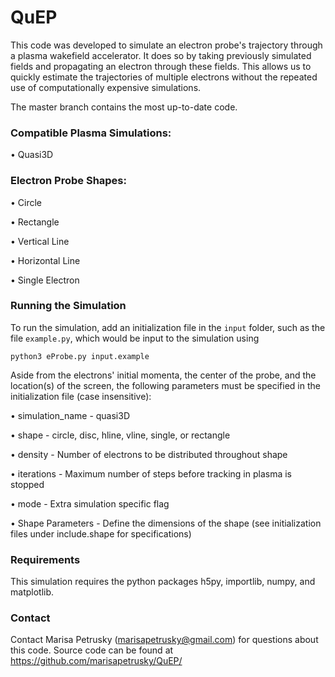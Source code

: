 # QuEP

This code was developed to simulate an electron probe's trajectory through a plasma wakefield accelerator. It does so by taking previously simulated fields and propagating an electron through these fields. This allows us to quickly estimate the trajectories of multiple electrons without the repeated use of computationally expensive simulations.

The master branch contains the most up-to-date code.

### Compatible Plasma Simulations:

• Quasi3D


### Electron Probe Shapes:

• Circle

• Rectangle

• Vertical Line

• Horizontal Line

• Single Electron

### Running the Simulation
To run the simulation, add an initialization file in the `input` folder, such as the file `example.py`, which would be input to the simulation using
```
python3 eProbe.py input.example
```

Aside from the electrons' initial momenta, the center of the probe, and the location(s) of the screen, the following parameters must be specified in the initialization file (case insensitive):

• simulation_name - quasi3D

• shape - circle, disc, hline, vline, single, or rectangle

• density - Number of electrons to be distributed throughout shape

• iterations - Maximum number of steps before tracking in plasma is stopped

• mode - Extra simulation specific flag

• Shape Parameters - Define the dimensions of the shape (see initialization files under include.shape for specifications)

### Requirements
This simulation requires the python packages h5py, importlib, numpy, and matplotlib.

### Contact
Contact Marisa Petrusky (marisapetrusky@gmail.com) for questions about this code. Source code can be found at https://github.com/marisapetrusky/QuEP/
